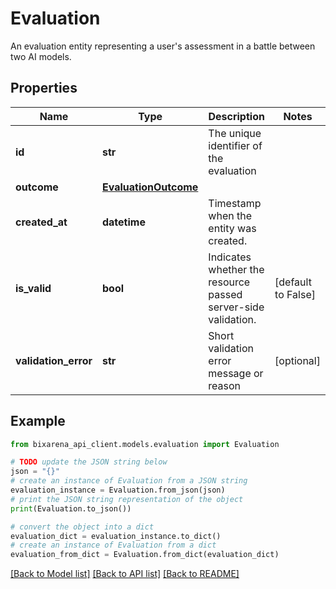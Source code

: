 # Evaluation

An evaluation entity representing a user's assessment in a battle between two AI models.

## Properties

| Name                 | Type                                          | Description                                                   | Notes              |
| -------------------- | --------------------------------------------- | ------------------------------------------------------------- | ------------------ |
| **id**               | **str**                                       | The unique identifier of the evaluation                       |
| **outcome**          | [**EvaluationOutcome**](EvaluationOutcome.md) |                                                               |
| **created_at**       | **datetime**                                  | Timestamp when the entity was created.                        |
| **is_valid**         | **bool**                                      | Indicates whether the resource passed server-side validation. | [default to False] |
| **validation_error** | **str**                                       | Short validation error message or reason                      | [optional]         |

## Example

```python
from bixarena_api_client.models.evaluation import Evaluation

# TODO update the JSON string below
json = "{}"
# create an instance of Evaluation from a JSON string
evaluation_instance = Evaluation.from_json(json)
# print the JSON string representation of the object
print(Evaluation.to_json())

# convert the object into a dict
evaluation_dict = evaluation_instance.to_dict()
# create an instance of Evaluation from a dict
evaluation_from_dict = Evaluation.from_dict(evaluation_dict)
```

[[Back to Model list]](../README.md#documentation-for-models) [[Back to API list]](../README.md#documentation-for-api-endpoints) [[Back to README]](../README.md)
